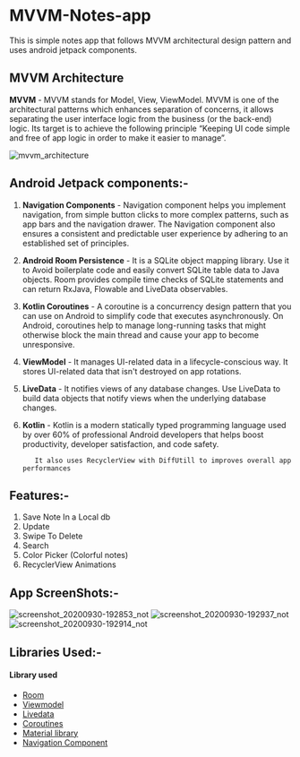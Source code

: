 # MVVM-Notes-app
This is simple notes app that follows MVVM architectural design pattern and uses android jetpack components.

## MVVM Architecture

__MVVM__ - MVVM stands for Model, View, ViewModel. MVVM is one of the architectural patterns which enhances separation of concerns, it allows separating the user interface logic from the business (or the back-end) logic. Its target is to achieve the following principle “Keeping UI code simple and free of app logic in order to make it easier to manage”.          


![mvvm_architecture](https://user-images.githubusercontent.com/60071765/94697016-50584e00-0355-11eb-924e-4ea28814b94e.png)


## Android Jetpack components:-
1. __Navigation Components__ - Navigation component helps you implement navigation, from simple button clicks to more complex patterns, such as app bars and the navigation drawer. The Navigation component also ensures a consistent and predictable user experience by adhering to an established set of principles.

2. __Android Room Persistence__ - It is a SQLite object mapping library. Use it to Avoid boilerplate code and easily convert SQLite table data to Java objects. Room provides compile time checks of SQLite statements and can return RxJava, Flowable and LiveData observables.

3. __Kotlin Coroutines__ - A coroutine is a concurrency design pattern that you can use on Android to simplify code that executes asynchronously. On Android, coroutines help to manage long-running tasks that might otherwise block the main thread and cause your app to become unresponsive.

4. __ViewModel__ - It manages UI-related data in a lifecycle-conscious way. It stores UI-related data that isn't destroyed on app rotations.

5. __LiveData__ - It notifies views of any database changes. Use LiveData to build data objects that notify views when the underlying database changes.

6. __Kotlin__ - Kotlin is a modern statically typed programming language used by over 60% of professional Android developers that helps boost productivity, developer satisfaction, and code safety.

          It also uses RecyclerView with DiffUtill to improves overall app performances

## Features:-
1. Save Note In a Local db
2. Update
3. Swipe To Delete
4. Search
5. Color Picker (Colorful notes)
5. RecyclerView Animations

## App ScreenShots:-
![screenshot_20200930-192853_not](https://user-images.githubusercontent.com/60071765/94698129-9feb4980-0356-11eb-836b-859bfc29bd01.png)
![screenshot_20200930-192937_not](https://user-images.githubusercontent.com/60071765/94698523-07a19480-0357-11eb-88be-9bb77b1ee439.png)
![screenshot_20200930-192914_not](https://user-images.githubusercontent.com/60071765/94698702-33bd1580-0357-11eb-873e-df51a27ff3e7.png)

## Libraries Used:-
   <h4>Library used</h4>
<ul>
<li><a href="https://developer.android.com/topic/libraries/architecture/room" target="_blank">Room</a></li>
<li><a href="https://developer.android.com/topic/libraries/architecture/viewmodel" target="_blank">Viewmodel</a></li>
<li><a href="https://developer.android.com/topic/libraries/architecture/livedata">Livedata</a></li>
<li><a href="https://developer.android.com/kotlin/coroutines" target="_blank">Coroutines</a></li>
<li><a href="https://material.io/develop/android/docs/getting-started/" target="_blank">Material library</a></li>
<li><a href="https://developer.android.com/guide/navigation/navigation-getting-started" target="_blank">Navigation Component</a></li>
   
</ul>

